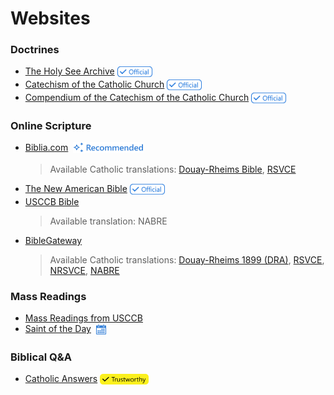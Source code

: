 # Websites

### Doctrines
- [The Holy See Archive](https://www.vatican.va/archive/index.htm) <sub><a href="#"><img src="../.github/assets/official.png" height=17></a></sub>
- [Catechism of the Catholic Church](https://www.vatican.va/archive/ENG0015/_INDEX.HTM) <sub><a href="#"><img src="../.github/assets/official.png" height=17></a></sub>
- [Compendium of the Catechism of the Catholic Church](https://www.vatican.va/archive/compendium_ccc/documents/archive_2005_compendium-ccc_en.html) <sub><a href="#"><img src="../.github/assets/official.png" height=17></a></sub>

### Online Scripture
- [Biblia.com](https://biblia.com/books/douayrheims/) &nbsp;<sub><a href="#"><img src="../.github/assets/recommended.png" height=18></a></sub>
  > Available Catholic translations: [Douay-Rheims Bible](https://biblia.com/books/douayrheims/), [RSVCE](https://biblia.com/books/rsvce/)
- [The New American Bible](https://www.vatican.va/archive/ENG0839/_INDEX.HTM) <sub><a href="#"><img src="../.github/assets/official.png" height=17></a></sub>
- [USCCB Bible](https://bible.usccb.org/bible)
  > Available translation: NABRE
- [BibleGateway](https://www.biblegateway.com/versions/Revised-Standard-Version-Catholic-Edition-RSVCE-Bible/#booklist)
  > Available Catholic translations: [Douay-Rheims 1899 (DRA)](https://www.biblegateway.com/versions/Douay-Rheims-1899-American-Edition-DRA-Bible/#booklist), [RSVCE](https://www.biblegateway.com/versions/Revised-Standard-Version-Catholic-Edition-RSVCE-Bible/#booklist), [NRSVCE](https://www.biblegateway.com/versions/New-Revised-Standard-Version-Catholic-Edition-NRSVCE-Bible/#booklist), [NABRE](https://www.biblegateway.com/versions/New-American-Bible-Revised-Edition-NABRE-Bible/#booklist)


### Mass Readings
- [Mass Readings from USCCB](https://bible.usccb.org/daily-bible-reading)
- [Saint of the Day](https://www.franciscanmedia.org/saint-of-the-day)&nbsp;&nbsp;<a href="https://www.franciscanmedia.org/saint-of-the-day/calendar"><sub><img src="../.github/assets/calendar-icon.png" height=16></sub></a>


### Biblical Q&A
- [Catholic Answers](https://www.catholic.com/) <sub><a href="#"><img src="../.github/assets/trustworthy.png" height=17></a></sub>
